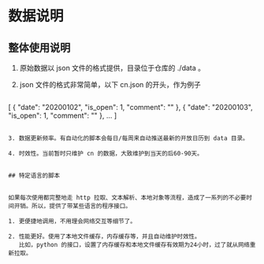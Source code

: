 # 数据说明


## 整体使用说明

1. 原始数据以 json 文件的格式提供，目录位于仓库的 ./data 。

2. json 文件的格式非常简单，以下 cn.json 的开头，作为例子  
   ```
[
 {
  "date": "20200102",
  "is_open": 1,
  "comment": ""
 },
 {
  "date": "20200103",
  "is_open": 1,
  "comment": ""
 },
 ...
]

```

3. 数据更新频率。有自动化的脚本会每日/每周来自动推送最新的开放日历到 data 目录。

4. 时效性。当前暂时只维护 cn 的数据，大致维护到当天的后60-90天。


## 特定语言的脚本


如果每次使用都完整地走 http 拉取、文本解析、本地对象等流程，造成了一系列的不必要时间开销。所以，提供了带某些语言的程序接口。

1. 更便捷地调用，不用理会网络交互等细节了。

2. 性能更好。使用了本地文件缓存，内存缓存等，并且自动维护时效性。  
   比如，python 的接口，设置了内存缓存和本地文件缓存有效期为24小时，过了就从网络重新拉取。
